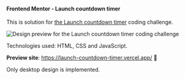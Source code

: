 #### Frontend Mentor - Launch countdown timer
This is solution for [the Launch countdown timer](https://www.frontendmentor.io/challenges/launch-countdown-timer-N0XkGfyz-) coding challenge. 


![Design preview for the Launch countdown timer coding challenge](./design/desktop-preview.jpg)


Technologies used: HTML, CSS and JavaScript.


**Preview site**:  https://launch-countdown-timer.vercel.app/ 🚀 

Only desktop design is implemented.
